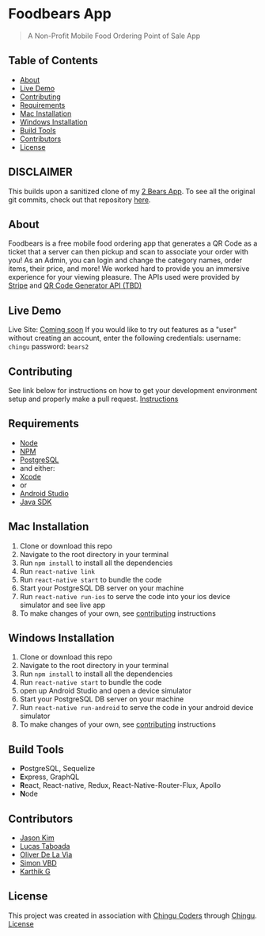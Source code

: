 # Foodbears App
> A Non-Profit Mobile Food Ordering Point of Sale App

## Table of Contents
* [About](#about)
* [Live Demo](#live-demo)
* [Contributing](#contributing)
* [Requirements](#requirements)
* [Mac Installation](#mac-installation)
* [Windows Installation](#windows-instalation)
* [Build Tools](#build-tools)
* [Contributors](#contributors)
* [License](#license)

## DISCLAIMER
This builds upon a sanitized clone of my [2 Bears App](https://github.com/chingu-voyage5/2-Bears). To see all the original git commits, check out that repository [here](https://github.com/chingu-voyage5/2-Bears).

## About
Foodbears is a free mobile food ordering app that generates a QR Code as a ticket that a server can then pickup and scan to associate your order with you! As an Admin, you can login and change the category names, order items, their price, and more! We worked hard to provide you an immersive experience for your viewing pleasure. The APIs used were provided by [Stripe](https://stripe.com/docs) and [QR Code Generator API (TBD)](#)


## Live Demo
Live Site: [Coming soon](#)
If you would like to try out features as a "user" without creating an account, enter the following credentials:
username: `chingu`
password: `bears2`


## Contributing
See link below for instructions on how to get your development environment setup and properly make a pull request.
[Instructions](https://github.com/odelavia/foodbears/blob/master/CONTRIBUTING.md)


## Requirements
* [Node](https://nodejs.org/en/)
* [NPM](https://www.npmjs.com/)
* [PostgreSQL](https://www.postgresql.org/)
* and either:
* [Xcode](https://developer.apple.com/xcode/)
* or
* [Android Studio](https://developer.android.com/studio/)
* [Java SDK](http://www.oracle.com/technetwork/java/javase/downloads/jdk8-downloads-2133151.html)


## Mac Installation

1. Clone or download this repo
2. Navigate to the root directory in your terminal
3. Run `npm install` to install all the dependencies
4. Run `react-native link`
5. Run `react-native start` to bundle the code
6. Start your PostgreSQL DB server on your machine
7. Run `react-native run-ios` to serve the code into your ios device simulator and see live app
8. To make changes of your own, see [contributing](#) instructions

## Windows Installation

1. Clone or download this repo
2. Navigate to the root directory in your terminal
3. Run `npm install` to install all the dependencies
4. Run `react-native start` to bundle the code
5. open up Android Studio and open a device simulator
6. Start your PostgreSQL DB server on your machine
7. Run `react-native run-android` to serve the code in your android device simulator
8. To make changes of your own, see [contributing](#) instructions


## Build Tools
* **P**ostgreSQL, Sequelize
* **E**xpress, GraphQL
* **R**eact, React-native, Redux, React-Native-Router-Flux, Apollo
* **N**ode


## Contributors
* [Jason Kim](https://github.com/jtk3068)
* [Lucas Taboada](https://github.com/LucasTaboada)
* [Oliver De La Via](https://github.com/odelavia)
* [Simon VBD](https://github.com/Jarrku)
* [Karthik G](https://github.com/karthikgg)

## License
This project was created in association with [Chingu Coders](https://github.com/chingu-voyage5) through [Chingu](https://chingu.io/).
[License](https://github.com/odelavia/foodbears/blob/master/LICENSE.md)
